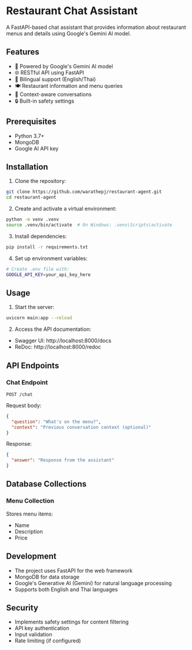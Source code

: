 # Restaurant Chat Assistant

A FastAPI-based chat assistant that provides information about restaurant menus and details using Google's Gemini AI model.

## Features

- 🤖 Powered by Google's Gemini AI model
- 🌐 RESTful API using FastAPI
- 💬 Bilingual support (English/Thai)
- 🍽️ Restaurant information and menu queries
- 📝 Context-aware conversations
- 🔒 Built-in safety settings

## Prerequisites

- Python 3.7+
- MongoDB
- Google AI API key

## Installation

1. Clone the repository:

```bash
git clone https://github.com/warathepj/restaurant-agent.git
cd restaurant-agent
```

2. Create and activate a virtual environment:

```bash
python -m venv .venv
source .venv/bin/activate  # On Windows: .venv\Scripts\activate
```

3. Install dependencies:

```bash
pip install -r requirements.txt
```

4. Set up environment variables:

```bash
# Create .env file with:
GOOGLE_API_KEY=your_api_key_here
```

## Usage

1. Start the server:

```bash
uvicorn main:app --reload
```

2. Access the API documentation:

- Swagger UI: http://localhost:8000/docs
- ReDoc: http://localhost:8000/redoc

## API Endpoints

### Chat Endpoint

```http
POST /chat
```

Request body:

```json
{
  "question": "What's on the menu?",
  "context": "Previous conversation context (optional)"
}
```

Response:

```json
{
  "answer": "Response from the assistant"
}
```

## Database Collections

### Menu Collection

Stores menu items:

- Name
- Description
- Price

## Development

- The project uses FastAPI for the web framework
- MongoDB for data storage
- Google's Generative AI (Gemini) for natural language processing
- Supports both English and Thai languages

## Security

- Implements safety settings for content filtering
- API key authentication
- Input validation
- Rate limiting (if configured)

